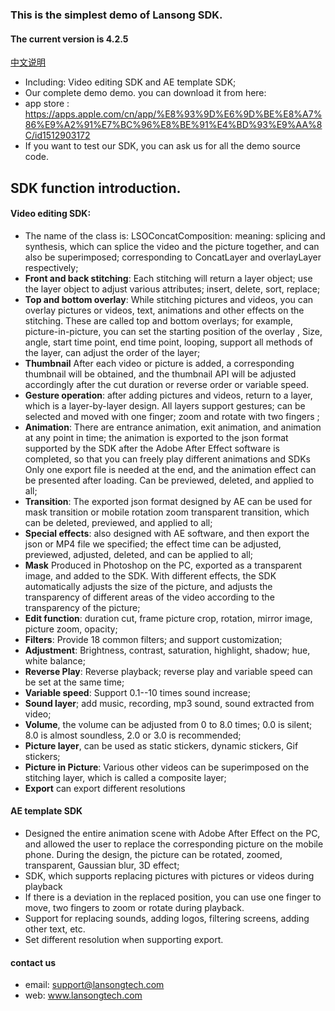 ### This is the simplest demo of Lansong SDK.

#### The current version is 4.2.5
 [中文说明](https://github.com/LanSoSdk/LanSongEditor_IOS/blob/master/README.cn.md)
- Including: Video editing SDK and AE template SDK;
- Our complete demo demo. you can download it from here:
- app store : https://apps.apple.com/cn/app/%E8%93%9D%E6%9D%BE%E8%A7%86%E9%A2%91%E7%BC%96%E8%BE%91%E4%BD%93%E9%AA%8C/id1512903172
- If you want to test our SDK, you can ask us for all the demo source code.
 
## SDK function introduction.
#### Video editing SDK:
  - The name of the class is: LSOConcatComposition: meaning: splicing and synthesis, which can splice the video and the picture together, and can also be superimposed; corresponding to ConcatLayer and overlayLayer respectively;
  - **Front and back stitching**: Each stitching will return a layer object; use the layer object to adjust various attributes; insert, delete, sort, replace;
  - **Top and bottom overlay**: While stitching pictures and videos, you can overlay pictures or videos, text, animations and other effects on the stitching. These are called top and bottom overlays; for example, picture-in-picture, you can set the starting position of the overlay , Size, angle, start time point, end time point, looping, support all methods of the layer, can adjust the order of the layer;
  - **Thumbnail** After each video or picture is added, a corresponding thumbnail will be obtained, and the thumbnail API will be adjusted accordingly after the cut duration or reverse order or variable speed.
  - **Gesture operation**: after adding pictures and videos, return to a layer, which is a layer-by-layer design. All layers support gestures; can be selected and moved with one finger; zoom and rotate with two fingers ;
  - **Animation**: There are entrance animation, exit animation, and animation at any point in time; the animation is exported to the json format supported by the SDK after the Adobe After Effect software is completed, so that you can freely play different animations and SDKs Only one export file is needed at the end, and the animation effect can be presented after loading. Can be previewed, deleted, and applied to all;
  - **Transition**: The exported json format designed by AE can be used for mask transition or mobile rotation zoom transparent transition, which can be deleted, previewed, and applied to all;
  - **Special effects**: also designed with AE software, and then export the json or MP4 file we specified; the effect time can be adjusted, previewed, adjusted, deleted, and can be applied to all;
  - **Mask** Produced in Photoshop on the PC, exported as a transparent image, and added to the SDK. With different effects, the SDK automatically adjusts the size of the picture, and adjusts the transparency of different areas of the video according to the transparency of the picture;
  - **Edit function**: duration cut, frame picture crop, rotation, mirror image, picture zoom, opacity;
  - **Filters**: Provide 18 common filters; and support customization;
  - **Adjustment**: Brightness, contrast, saturation, highlight, shadow; hue, white balance;
  - **Reverse Play**: Reverse playback; reverse play and variable speed can be set at the same time;
  - **Variable speed**: Support 0.1--10 times sound increase;
  - **Sound layer**; add music, recording, mp3 sound, sound extracted from video;
  - **Volume**, the volume can be adjusted from 0 to 8.0 times; 0.0 is silent; 8.0 is almost soundless, 2.0 or 3.0 is recommended;
  - **Picture layer**, can be used as static stickers, dynamic stickers, Gif stickers;
  - **Picture in Picture**: Various other videos can be superimposed on the stitching layer, which is called a composite layer;
  - **Export** can export different resolutions
    
#### AE template SDK
- Designed the entire animation scene with Adobe After Effect on the PC, and allowed the user to replace the corresponding picture on the mobile phone. During the design, the picture can be rotated, zoomed, transparent, Gaussian blur, 3D effect;
- SDK, which supports replacing pictures with pictures or videos during playback
- If there is a deviation in the replaced position, you can use one finger to move, two fingers to zoom or rotate during playback.
- Support for replacing sounds, adding logos, filtering screens, adding other text, etc.
- Set different resolution when supporting export.
#### contact us
- email: support@lansongtech.com
- web: www.lansongtech.com
